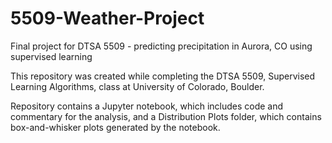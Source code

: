 # 5509-Weather-Project
Final project for DTSA 5509 - predicting precipitation in Aurora, CO using supervised learning

This repository was created while completing the DTSA 5509, Supervised Learning Algorithms, class at University of Colorado, Boulder.

Repository contains a Jupyter notebook, which includes code and commentary for the analysis, and a Distribution Plots folder, which contains box-and-whisker plots generated by the notebook.
